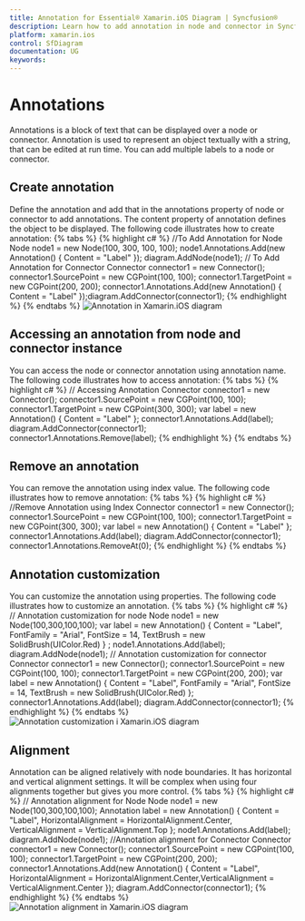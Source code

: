 ```yaml
---
title: Annotation for Essential® Xamarin.iOS Diagram | Syncfusion®
description: Learn how to add annotation in node and connector in Syncfusion<sup>&reg;</sup>; Diagram (SfDiagram) control for Xamarin.iOS
platform: xamarin.ios
control: SfDiagram
documentation: UG
keywords: 
---
```

# Annotations
Annotations is a block of text that can be displayed over a node or connector. Annotation is used to represent an object textually with a string, that can be edited at run time.
You can add multiple labels to a node or connector.

## Create annotation
Define the annotation and add that in the annotations property of node or connector to add annotations. The content property of annotation defines the object to be displayed. The following code illustrates how to create annotation:
{% tabs %}
{% highlight c# %}
//To Add Annotation for Node
Node node1 = new Node(100, 300, 100, 100);
node1.Annotations.Add(new Annotation() { Content = "Label" });
diagram.AddNode(node1);
// To Add Annotation for Connector
Connector connector1 = new Connector();
connector1.SourcePoint = new CGPoint(100, 100);
connector1.TargetPoint = new CGPoint(200, 200);
connector1.Annotations.Add(new Annotation() { Content = "Label" });diagram.AddConnector(connector1);
{% endhighlight %}
{% endtabs %}
![Annotation in Xamarin.iOS diagram](Annotation_images/Annotation_img1.jpeg)

## Accessing an annotation from node and connector instance
You can access the node or connector annotation using annotation name. The following code illustrates how to access annotation:
{% tabs %}
{% highlight c# %}
// Accessing Annotation 
Connector connector1 = new Connector();
connector1.SourcePoint = new CGPoint(100, 100);
connector1.TargetPoint = new CGPoint(300, 300);
var label = new Annotation() { Content = "Label" };
connector1.Annotations.Add(label);
diagram.AddConnector(connector1);
connector1.Annotations.Remove(label);
{% endhighlight %}
{% endtabs %}

## Remove an annotation
You can remove the annotation using index value. The following code illustrates how to remove annotation:
{% tabs %}
{% highlight c# %}
//Remove Annotation using Index
Connector connector1 = new Connector();
connector1.SourcePoint = new CGPoint(100, 100);
connector1.TargetPoint = new CGPoint(300, 300);
var label = new Annotation() { Content = "Label" };
connector1.Annotations.Add(label);
diagram.AddConnector(connector1);
connector1.Annotations.RemoveAt(0);
{% endhighlight %}
{% endtabs %}

## Annotation customization
You can customize the annotation using properties. The following code illustrates how to customize an annotation.
{% tabs %}
{% highlight c# %}
// Annotation customization for node 
Node node1 = new Node(100,300,100,100);
var label = new Annotation()
{
  Content = "Label",
  FontFamily = "Arial",
  FontSize = 14,
  TextBrush = new SolidBrush(UIColor.Red)
} ;
node1.Annotations.Add(label);
diagram.AddNode(node1);
// Annotation customization for connector 
Connector connector1 = new Connector();
connector1.SourcePoint = new CGPoint(100, 100);
connector1.TargetPoint = new CGPoint(200, 200);
var label = new Annotation()
{
  Content = "Label",
  FontFamily = "Arial",
  FontSize = 14,
  TextBrush = new SolidBrush(UIColor.Red)
};
connector1.Annotations.Add(label);
diagram.AddConnector(connector1);
{% endhighlight %}
{% endtabs %}
![Annotation customization i Xamarin.iOS diagram](Annotation_images/Annotation_img2.jpeg)

## Alignment
Annotation can be aligned relatively with node boundaries. It has horizontal and vertical alignment settings. It will be complex when using four alignments together but gives you more control. 
{% tabs %}
{% highlight c# %}
// Annotation alignment for Node
Node node1 = new Node(100,300,100,100);
Annotation label = new Annotation()
{
    Content = "Label",
    HorizontalAlignment = HorizontalAlignment.Center,
    VerticalAlignment = VerticalAlignment.Top
};
node1.Annotations.Add(label);
diagram.AddNode(node1);
//Annotation alignment for Connector
Connector connector1 = new Connector();
connector1.SourcePoint = new CGPoint(100, 100);
connector1.TargetPoint = new CGPoint(200, 200);
connector1.Annotations.Add(new Annotation() { Content = "Label", HorizontalAlignment = HorizontalAlignment.Center,VerticalAlignment = VerticalAlignment.Center });
diagram.AddConnector(connector1);
{% endhighlight %}
{% endtabs %}
![Annotation alignment in Xamarin.iOS diagram](Annotation_images/Annotation_img3.jpeg)

